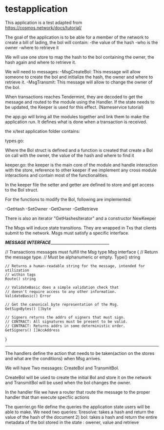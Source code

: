 # testapplication

This application is a test adapted from https://cosmos.network/docs/tutorial/


The goal of the application is to be able for a member of the network to create a bill of lading, the bol will contain:
-the value of the hash
-who is the owner
-where to retrieve it

We will use one store to map the hash to the bol containing the owner, the hash again and where to retrieve it.


We will need to messages:
-MsgCreateBol: This message will allow someone to create the bol and initialize the hash, the owner and where to retrieve it.
-MsgTransmit: This message will allow to change the owner of the bol.

When transactions reaches Tendermint, they are decoded to get the message and routed to the module using the Handler. If the state needs to be updated, the Keeper is used for this effect. (Nameservice tutorial)


the app.go will bring all the modules together and link them to make the application run. It defines what is done when a transaction is received.

the x/test application folder contains:

types.go:

Where the Bol struct is defined and a function is created that create a Bol on call with the owner, the 
value of the hash and where to find it

keeper.go: the keeper is the main core of the module and handle interaction with the store, reference to other keeper if we implement any cross module interactions and contain most of the functionalities.

In the keeper file the setter and getter are defined to store and get access to the Bol struct.

For the functions to modify the Bol, following are implemented:

-GetHash
-SetOwner
-GetOwner
-GetRetrieve

There is also an iterator "GetHashesIterator" and a constructor NewKeeper

The Msgs will induce state transitions. They are wrapped in Txs that clients submit to the network. Msgs must satisfy a specific interface.

_____________________________MESSAGE INTERFACE___________________________________________________________


// Transactions messages must fulfill the Msg
type Msg interface {
	// Return the message type.
	// Must be alphanumeric or empty.
	Type() string

	// Returns a human-readable string for the message, intended for utilization
	// within tags
	Route() string

	// ValidateBasic does a simple validation check that
	// doesn't require access to any other information.
	ValidateBasic() Error

	// Get the canonical byte representation of the Msg.
	GetSignBytes() []byte

	// Signers returns the addrs of signers that must sign.
	// CONTRACT: All signatures must be present to be valid.
	// CONTRACT: Returns addrs in some deterministic order.
	GetSigners() []AccAddress
}


____________________________________________________________________________________________________________

The handlers define the action that needs to be taken(action on the stores and what are the conditions) when Msg arrives.

We will have Two messages: CreateBol and TransmitBol.

CreateBol will be used to create the initial Bol and store it on the network and TransmitBol will be used when the bol changes the owner.

In the handler file we have a router that route the message to the proper handler that than execute specfiic actions



The querrier.go file define the queries the application state users will be able to make. We need two queries:
1)resolve: takes a hash and return the value of the hash of the document
2) bol: takes a hash and return the entire metadata of the bol stored in the state : owener, value and retrieve



